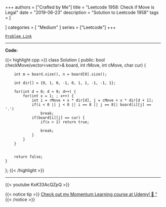 
+++
authors = ["Crafted by Me"]
title = "Leetcode 1958: Check if Move is Legal"
date = "2019-06-23"
description = "Solution to Leetcode 1958"
tags = [
    
]
categories = [
    "Medium"
]
series = ["Leetcode"]
+++



[`Problem Link`](https://leetcode.com/problems/check-if-move-is-legal/description/)

---

**Code:**

{{< highlight cpp >}}
class Solution {
public:
    bool checkMove(vector<vector<char>>& board, int rMove, int cMove, char cur) {

        int m = board.size(), n = board[0].size();

        int dir[] = {0, 1, 0, -1, 0, 1, 1, -1, -1, 1};
        
        for(int d = 0; d < 9; d++) {
            for(int x = 1; ; x++) {
                int i = rMove + x * dir[d], j = cMove + x * dir[d + 1];
                if(i < 0 || j < 0 || i == 8 || j == 8|| board[i][j] == '.')
                    break;
                if(board[i][j] == cur) {
                    if(x > 1) return true;
                    
                    break;
                }
            }
        }

    
        return false;        
    }
};
{{< /highlight >}}



---

{{< youtube KxK33AcQZpQ >}}

{{< notice tip >}}
[Check out my Momentum Learning course at Udemy! 🚀 "](https://www.udemy.com/course/blind-75-the-data-structures-and-algorithms-essentials/)
{{< /notice >}}

